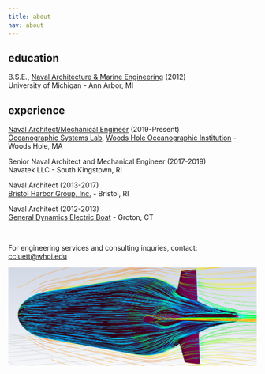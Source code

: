 ```yaml
---
title: about
nav: about
---
```


## education
B.S.E., [Naval Architecture & Marine Engineering](https://name.engin.umich.edu/) (2012)\
University of Michigan - Ann Arbor, MI

## experience
[Naval Architect/Mechanical Engineer](https://www2.whoi.edu/staff/ccluett/) (2019-Present)\
[Oceanographic Systems Lab](https://www2.whoi.edu/site/osl/), [Woods Hole Oceanographic Institution](https://www.whoi.edu/) - Woods Hole, MA
  
Senior Naval Architect and Mechanical Engineer (2017-2019)\
Navatek LLC - South Kingstown, RI
  
Naval Architect (2013-2017)\
[Bristol Harbor Group, Inc.](https://bristolharborgroup.com/) - Bristol, RI
  
Naval Architect (2012-2013)\
[General Dynamics Electric Boat](https://www.gdeb.com/) - Groton, CT  
  
<br>

For engineering services and consulting inquries, contact: ccluett@whoi.edu

![](/images/picture2.png)
